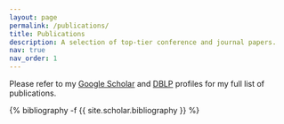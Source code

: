 ```yaml
---
layout: page
permalink: /publications/
title: Publications
description: A selection of top-tier conference and journal papers.
nav: true
nav_order: 1
---
```

<!-- _pages/publications.md -->

Please refer to my <a href="https://scholar.google.com/citations?user=07ioke0AAAAJ" target="_blank">Google Scholar</a> and <a href="https://dblp.org/pid/22/5749.html" target="_blank">DBLP</a> profiles for my full list of publications.

<div class="publications">

{% bibliography -f {{ site.scholar.bibliography }} %}

</div>
